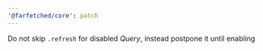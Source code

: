 ```yaml
---
'@farfetched/core': patch
---
```


Do not skip `.refresh` for disabled _Query_, instead postpone it until enabling
